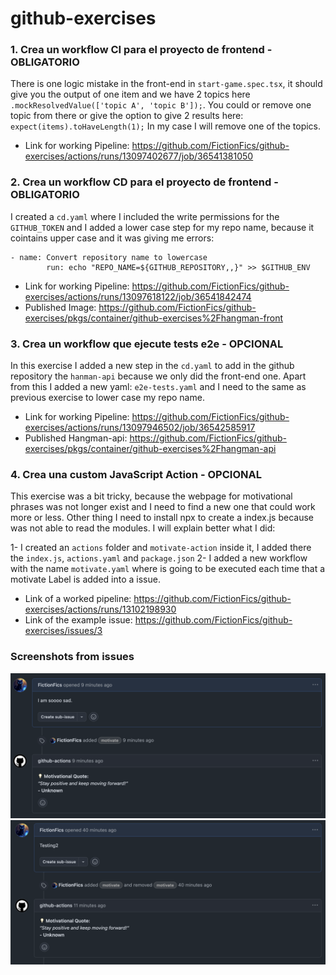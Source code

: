 # github-exercises

### 1. Crea un workflow CI para el proyecto de frontend - OBLIGATORIO

There is one logic mistake in the front-end in `start-game.spec.tsx`, it should give you the output of one item and we have 2 topics here `.mockResolvedValue(['topic A', 'topic B']);`. You could or remove one topic from there or give the option to give 2 results here: `expect(items).toHaveLength(1);` In my case I will remove one of the topics.

- Link for working Pipeline: https://github.com/FictionFics/github-exercises/actions/runs/13097402677/job/36541381050


### 2. Crea un workflow CD para el proyecto de frontend - OBLIGATORIO

I created a `cd.yaml` where I included the write permissions for the `GITHUB_TOKEN` and I added a lower case step for my repo name, because it cointains upper case and it was giving me errors:
```
- name: Convert repository name to lowercase
        run: echo "REPO_NAME=${GITHUB_REPOSITORY,,}" >> $GITHUB_ENV
```

- Link for working Pipeline: https://github.com/FictionFics/github-exercises/actions/runs/13097618122/job/36541842474
- Published Image: https://github.com/FictionFics/github-exercises/pkgs/container/github-exercises%2Fhangman-front

### 3. Crea un workflow que ejecute tests e2e - OPCIONAL

In this exercise I added a new step in the `cd.yaml` to add in the github repository the `hanman-api` because we only did the front-end one. Apart from this I added a new yaml: `e2e-tests.yaml` and I need to the same as previous exercise to lower case my repo name.

- Link for working Pipeline: https://github.com/FictionFics/github-exercises/actions/runs/13097946502/job/36542585917
- Published Hangman-api: https://github.com/FictionFics/github-exercises/pkgs/container/github-exercises%2Fhangman-api

### 4. Crea una custom JavaScript Action - OPCIONAL

This exercise was a bit tricky, because the webpage for motivational phrases was not longer exist and I need to find a new one that could work more or less. Other thing I need to install npx to create a index.js because was not able to read the modules. I will explain better what I did:

1- I created an `actions` folder and `motivate-action` inside it, I added there the `index.js`, `actions.yaml` and `package.json`
2- I added a new workflow with the name `motivate.yaml` where is going to be executed each time that a motivate Label is added into a issue.

- Link of a worked pipeline: https://github.com/FictionFics/github-exercises/actions/runs/13102198930
- Link of the example issue: https://github.com/FictionFics/github-exercises/issues/3

### Screenshots from issues
![alt text](image.png)
![alt text](image-1.png)
